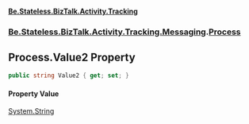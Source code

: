 #### [Be.Stateless.BizTalk.Activity.Tracking](README.md 'README')
### [Be.Stateless.BizTalk.Activity.Tracking.Messaging](Be.Stateless.BizTalk.Activity.Tracking.Messaging.md 'Be.Stateless.BizTalk.Activity.Tracking.Messaging').[Process](Process.md 'Be.Stateless.BizTalk.Activity.Tracking.Messaging.Process')

## Process.Value2 Property

```csharp
public string Value2 { get; set; }
```

#### Property Value
[System.String](https://docs.microsoft.com/en-us/dotnet/api/System.String 'System.String')